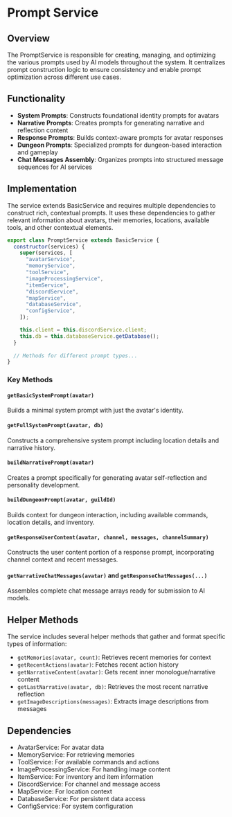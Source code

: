 # Prompt Service

## Overview
The PromptService is responsible for creating, managing, and optimizing the various prompts used by AI models throughout the system. It centralizes prompt construction logic to ensure consistency and enable prompt optimization across different use cases.

## Functionality
- **System Prompts**: Constructs foundational identity prompts for avatars
- **Narrative Prompts**: Creates prompts for generating narrative and reflection content
- **Response Prompts**: Builds context-aware prompts for avatar responses
- **Dungeon Prompts**: Specialized prompts for dungeon-based interaction and gameplay
- **Chat Messages Assembly**: Organizes prompts into structured message sequences for AI services

## Implementation
The service extends BasicService and requires multiple dependencies to construct rich, contextual prompts. It uses these dependencies to gather relevant information about avatars, their memories, locations, available tools, and other contextual elements.

```javascript
export class PromptService extends BasicService {
  constructor(services) {
    super(services, [
      "avatarService",
      "memoryService",
      "toolService",
      "imageProcessingService",
      "itemService",
      "discordService",
      "mapService",
      "databaseService",
      "configService",
    ]);

    this.client = this.discordService.client;
    this.db = this.databaseService.getDatabase();
  }
  
  // Methods for different prompt types...
}
```

### Key Methods

#### `getBasicSystemPrompt(avatar)`
Builds a minimal system prompt with just the avatar's identity.

#### `getFullSystemPrompt(avatar, db)`
Constructs a comprehensive system prompt including location details and narrative history.

#### `buildNarrativePrompt(avatar)`
Creates a prompt specifically for generating avatar self-reflection and personality development.

#### `buildDungeonPrompt(avatar, guildId)`
Builds context for dungeon interaction, including available commands, location details, and inventory.

#### `getResponseUserContent(avatar, channel, messages, channelSummary)`
Constructs the user content portion of a response prompt, incorporating channel context and recent messages.

#### `getNarrativeChatMessages(avatar)` and `getResponseChatMessages(...)`
Assembles complete chat message arrays ready for submission to AI models.

## Helper Methods
The service includes several helper methods that gather and format specific types of information:

- `getMemories(avatar, count)`: Retrieves recent memories for context
- `getRecentActions(avatar)`: Fetches recent action history
- `getNarrativeContent(avatar)`: Gets recent inner monologue/narrative content
- `getLastNarrative(avatar, db)`: Retrieves the most recent narrative reflection
- `getImageDescriptions(messages)`: Extracts image descriptions from messages

## Dependencies
- AvatarService: For avatar data
- MemoryService: For retrieving memories
- ToolService: For available commands and actions
- ImageProcessingService: For handling image content
- ItemService: For inventory and item information
- DiscordService: For channel and message access
- MapService: For location context
- DatabaseService: For persistent data access
- ConfigService: For system configuration